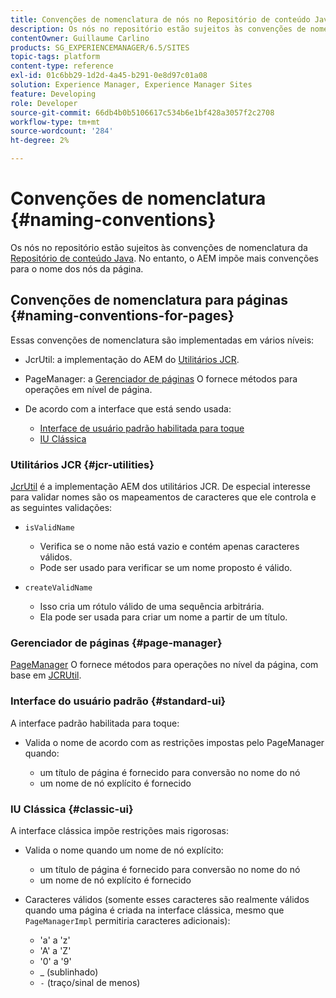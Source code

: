 ```yaml
---
title: Convenções de nomenclatura de nós no Repositório de conteúdo Java
description: Os nós no repositório estão sujeitos às convenções de nomenclatura do Repositório de conteúdo Java
contentOwner: Guillaume Carlino
products: SG_EXPERIENCEMANAGER/6.5/SITES
topic-tags: platform
content-type: reference
exl-id: 01c6bb29-1d2d-4a45-b291-0e8d97c01a08
solution: Experience Manager, Experience Manager Sites
feature: Developing
role: Developer
source-git-commit: 66db4b0b5106617c534b6e1bf428a3057f2c2708
workflow-type: tm+mt
source-wordcount: '284'
ht-degree: 2%

---
```


# Convenções de nomenclatura {#naming-conventions}

Os nós no repositório estão sujeitos às convenções de nomenclatura da [Repositório de conteúdo Java](/help/sites-developing/the-basics.md#java-content-repository). No entanto, o AEM impõe mais convenções para o nome dos nós da página.

## Convenções de nomenclatura para páginas {#naming-conventions-for-pages}

Essas convenções de nomenclatura são implementadas em vários níveis:

* JcrUtil: a implementação do AEM do [Utilitários JCR](#jcr-utilities).
* PageManager: a [Gerenciador de páginas](#page-manager) O fornece métodos para operações em nível de página.
* De acordo com a interface que está sendo usada:

   * [Interface de usuário padrão habilitada para toque](#standard-ui)
   * [IU Clássica](#classic-ui)

### Utilitários JCR {#jcr-utilities}

[JcrUtil](https://helpx.adobe.com/experience-manager/6-5/sites/developing/using/reference-materials/javadoc/index.html?com/day/cq/commons/jcr/JcrUtil.html) é a implementação AEM dos utilitários JCR. De especial interesse para validar nomes são os mapeamentos de caracteres que ele controla e as seguintes validações:

* `isValidName`

   * Verifica se o nome não está vazio e contém apenas caracteres válidos.
   * Pode ser usado para verificar se um nome proposto é válido.

* `createValidName`

   * Isso cria um rótulo válido de uma sequência arbitrária.
   * Ela pode ser usada para criar um nome a partir de um título.

### Gerenciador de páginas {#page-manager}

[PageManager](https://helpx.adobe.com/experience-manager/6-5/sites/developing/using/reference-materials/javadoc/com/day/cq/wcm/api/PageManager.html) O fornece métodos para operações no nível da página, com base em [JCRUtil](#jcr-utilities).

### Interface do usuário padrão {#standard-ui}

A interface padrão habilitada para toque:

* Valida o nome de acordo com as restrições impostas pelo PageManager quando:

   * um título de página é fornecido para conversão no nome do nó
   * um nome de nó explícito é fornecido

### IU Clássica {#classic-ui}

A interface clássica impõe restrições mais rigorosas:

* Valida o nome quando um nome de nó explícito:

   * um título de página é fornecido para conversão no nome do nó
   * um nome de nó explícito é fornecido

* Caracteres válidos (somente esses caracteres são realmente válidos quando uma página é criada na interface clássica, mesmo que `PageManagerImpl` permitiria caracteres adicionais):

   * &#39;a&#39; a &#39;z&#39;
   * &#39;A&#39; a &#39;Z&#39;
   * &#39;0&#39; a &#39;9&#39;
   * _ (sublinhado)
   * `-` (traço/sinal de menos)
